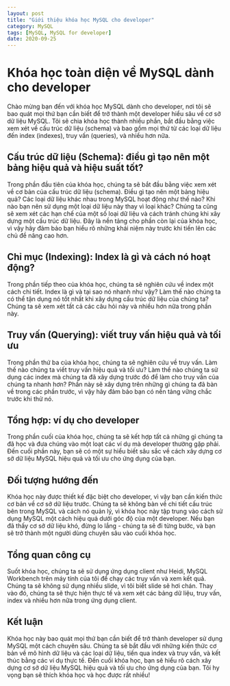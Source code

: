 ```yaml
---
layout: post
title: "Giới thiệu khóa học MySQL cho developer"
category: MySQL
tags: [MySQL, MySQL for developer]
date: 2020-09-25
---
```

# Khóa học toàn diện về MySQL dành cho developer

Chào mừng bạn đến với khóa học MySQL dành cho developer, nơi tôi sẽ bao quát mọi thứ bạn cần biết để trở thành một developer hiểu sâu về cơ sở dữ liệu MySQL. Tôi sẽ chia khóa học thành nhiều phần, bắt đầu bằng việc xem xét về cấu trúc dữ liệu (schema) và bao gồm mọi thứ từ các loại dữ liệu đến index (indexes), truy vấn (queries), và nhiều hơn nữa.

## Cấu trúc dữ liệu (Schema): điều gì tạo nên một bảng hiệu quả và hiệu suất tốt?

Trong phần đầu tiên của khóa học, chúng ta sẽ bắt đầu bằng việc xem xét về cơ bản của cấu trúc dữ liệu (schema). Điều gì tạo nên một bảng hiệu quả? Các loại dữ liệu khác nhau trong MySQL hoạt động như thế nào? Khi nào bạn nên sử dụng một loại dữ liệu này thay vì loại khác? Chúng ta cũng sẽ xem xét các hạn chế của một số loại dữ liệu và cách tránh chúng khi xây dựng một cấu trúc dữ liệu. Đây là nền tảng cho phần còn lại của khóa học, vì vậy hãy đảm bảo bạn hiểu rõ những khái niệm này trước khi tiến lên các chủ đề nâng cao hơn.

## Chỉ mục (Indexing): Index là gì và cách nó hoạt động?

Trong phần tiếp theo của khóa học, chúng ta sẽ nghiên cứu về index một cách chi tiết. Index là gì và tại sao nó nhanh như vậy? Làm thế nào chúng ta có thể tận dụng nó tốt nhất khi xây dựng cấu trúc dữ liệu của chúng ta? Chúng ta sẽ xem xét tất cả các câu hỏi này và nhiều hơn nữa trong phần này.

## Truy vấn (Querying): viết truy vấn hiệu quả và tối ưu

Trong phần thứ ba của khóa học, chúng ta sẽ nghiên cứu về truy vấn. Làm thế nào chúng ta viết truy vấn hiệu quả và tối ưu? Làm thế nào chúng ta sử dụng các index mà chúng ta đã xây dựng trước đó để làm cho truy vấn của chúng ta nhanh hơn? Phần này sẽ xây dựng trên những gì chúng ta đã bàn về trong các phần trước, vì vậy hãy đảm bảo bạn có nền tảng vững chắc trước khi thử  nó.

## Tổng hợp: ví dụ cho developer

Trong phần cuối của khóa học, chúng ta sẽ kết hợp tất cả những gì chúng ta đã học và đưa chúng vào một loạt các ví dụ mà developer thường gặp phải. Đến cuối phần này, bạn sẽ có một sự hiểu biết sâu sắc về cách xây dựng cơ sở dữ liệu MySQL hiệu quả và tối ưu cho ứng dụng của bạn.

## Đối tượng hướng đến

Khóa học này được thiết kế đặc biệt cho developer, vì vậy bạn cần kiến thức cơ bản về cơ sở dữ liệu  trước. Chúng ta sẽ không bàn về chi tiết cấu trúc bên trong MySQL và cách nó quản lý, vì khóa học này tập trung vào cách sử dụng MySQL một cách hiệu quả dưới góc độ của một developer. Nếu bạn đã thấy cơ sở dữ liệu khó, đừng lo lắng - chúng ta sẽ đi từng bước, và bạn sẽ trở thành một người dùng chuyên sâu vào cuối khóa học.

## Tổng quan công cụ

Suốt khóa học, chúng ta sẽ sử dụng ứng dụng client như Heidi, MySQL Workbench trên máy tính của tôi để chạy các truy vấn và xem kết quả. Chúng ta sẽ không sử dụng nhiều slide, vì tôi biết slide sẽ hơi chán. Thay vào đó, chúng ta sẽ thực hiện thực tế và xem xét các bảng dữ liệu, truy vấn, index và nhiều hơn nữa trong ứng dụng client.

## Kết luận

Khóa học này bao quát mọi thứ bạn cần biết để trở thành developer sử dụng MySQL một cách chuyên sâu. Chúng ta sẽ bắt đầu với những kiến thức cơ bản về mô hình dữ liệu và các loại dữ liệu, tiến qua index và truy vấn, và kết thúc bằng các ví dụ thực tế. Đến cuối khóa học, bạn sẽ hiểu rõ cách xây dựng cơ sở dữ liệu MySQL hiệu quả và tối ưu cho ứng dụng của bạn. Tôi hy vọng bạn sẽ thích khóa học và học được rất nhiều!
